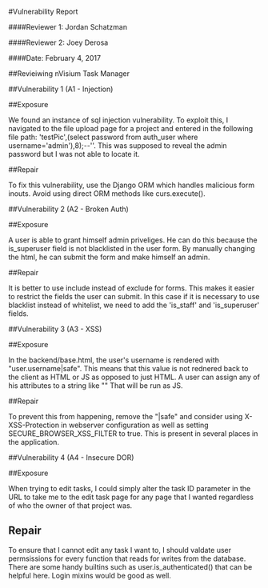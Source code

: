 #Vulnerability Report

####Reviewer 1: Jordan Schatzman

####Reviewer 2: Joey Derosa

####Date: February 4, 2017 

##Revieiwing nVisium Task Manager

##Vulnerability 1 (A1 - Injection)

##Exposure

We found an instance of sql injection vulnerability.  To exploit this, I navigated to the file upload page for a project and entered in the following file path: 'testPic',(select password from auth_user where username='admin'),8);--''.  This was supposed to reveal the admin password but I was not able to locate it.

##Repair

To fix this vulnerability, use the Django ORM which handles malicious form inouts.  Avoid using direct ORM methods like curs.execute().


##Vulnerability 2 (A2 - Broken Auth)

##Exposure

A user is able to grant himself admin priveliges.  He can do this because the is_superuser field is not blacklisted in the user form.  By manually changing the html, he can submit the form and make himself an admin.

##Repair

It is better to use include instead of exclude for forms.  This makes it easier to restrict the fields the user can submit.  In this case if it is necessary to use blacklist instead of whitelist, we need to add the 'is_staff' and 'is_superuser' fields.


##Vulnerability 3 (A3 - XSS)

##Exposure

In the backend/base.html, the user's username is rendered with "user.username|safe".  This means that this value is not rednered back to the client as HTML or JS as opposed to just HTML.  A user can assign any of his attributes to a string like "<script>alert("This is annoying")</script>" That will be run as JS.

##Repair

To prevent this from happening, remove the "|safe" and consider using X-XSS-Protection in webserver configuration as well as setting SECURE_BROWSER_XSS_FILTER to true.  This is present in several places in the application.


##Vulnerability 4 (A4 - Insecure DOR)

##Exposure

When trying to edit tasks, I could simply alter the task ID parameter in the URL to take me to the edit task page for any page that I wanted regardless of who the owner of that project was.

## Repair

To ensure that I cannot edit any task I want to, I should valdate user permsissions for every function that reads for writes from the database.  There are some handy builtins such as user.is_authenticated() that can be helpful here.  Login mixins would be good as well.

